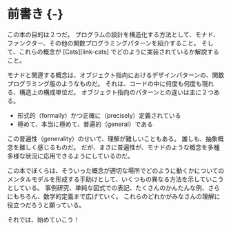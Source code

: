 # 前書き {-}

この本の目的は２つだ。
プログラムの設計を構造化する方法として、モナド、ファンクター、その他の関数プログラミングパターンを紹介すること。
そして、これらの概念が [Cats][link-cats] でどのように実装されているか解説すること。

モナドと関連する概念は、オブジェクト指向におけるデザインパターンの、関数プログラミング版のようなものだ。
それは、コードの中に何度も何度も現れる、構造上の構成単位だ。
オブジェクト指向のパターンとの違いは主に２つある。

- 形式的（formally）かつ正確に（precisely）定義されている
- 極めて、本当に極めて、普遍的（general）である

この普遍性（generality）のせいで、理解が難しいこともある。
誰しも、抽象概念を難しく感じるものだ。
だが、まさに普遍性が、モナドのような概念を多種多様な状況に応用できるようにしているのだ。

この本でぼくらは、そういった概念が適切な場所でどのように動くかについてのメンタルモデルを形成する手助けとして、いくつもの異なる方法を示していこうとしている。
事例研究、単純な図式での表記、たくさんのかんたんな例、さらにもちろん、数学的定義まで広げていく。
これらのどれかがみなさんの理解に役立つだろうと願っている。

それでは、始めていこう！
